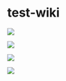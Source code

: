 # test-wiki

![](https://img.shields.io/endpoint?url=https://raw.githubusercontent.com/wiki/cctan777/test-wiki/wiki/test-wiki-coverage-results.md)

![](https://img.shields.io/endpoint?url=https://github.com/cctan777/test-wiki/wiki/test-wiki-coverage-results.md)

[![](https://github.com/cctan777/test-wiki/wiki/test-wiki-coverage-badge.svg)](https://github.com/cctan777/test-wiki/wiki/test-wiki-coverage-results)

<code-coverate>[![](https://img.shields.io/badge/Code%20Coverage-85%25-success?style=flat)](https://github.com/cctan777/test-wiki/wiki/test-wiki-coverage-results)<r1234></code-coverage>
